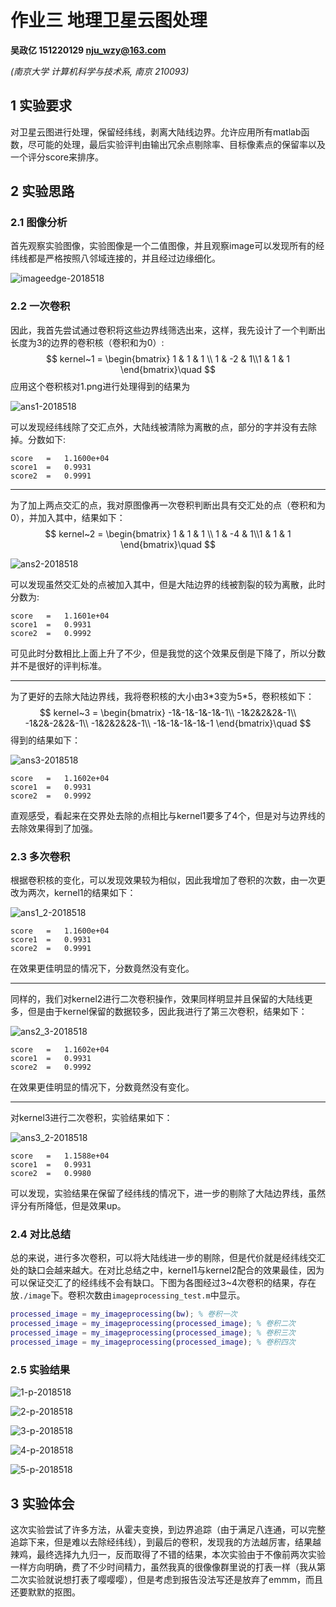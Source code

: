 # 作业三  地理卫星云图处理

**吴政亿 151220129 nju_wzy@163.com** 

*(南京大学 计算机科学与技术系, 南京  210093)*



## 1 实验要求

对卫星云图进行处理，保留经纬线，剥离大陆线边界。允许应用所有matlab函数，尽可能的处理，最后实验评判由输出冗余点剔除率、目标像素点的保留率以及一个评分score来排序。



## 2 实验思路

### 2.1 图像分析

首先观察实验图像，实验图像是一个二值图像，并且观察image可以发现所有的经纬线都是严格按照八邻域连接的，并且经过边缘细化。

<!-- ![imageedge](..\doc\imageedge.png) -->

![imageedge-2018518](http://p20zaet0m.bkt.clouddn.com/imageedge-2018518.png)


### 2.2 一次卷积

因此，我首先尝试通过卷积将这些边界线筛选出来，这样，我先设计了一个判断出长度为3的边界的卷积核（卷积和为0）:
$$
kernel~1 = \begin{bmatrix} 1 & 1 & 1 \\ 1 & -2 & 1\\1 & 1 & 1 \end{bmatrix}\quad
$$
应用这个卷积核对1.png进行处理得到的结果为

<!-- ![ans1](..\doc\ans1.png) -->
![ans1-2018518](http://p20zaet0m.bkt.clouddn.com/ans1-2018518.png)

可以发现经纬线除了交汇点外，大陆线被清除为离散的点，部分的字并没有去除掉。分数如下:

```
score 	=	1.1600e+04
score1 	=	0.9931
score2 	=	0.9991
```

---



为了加上两点交汇的点，我对原图像再一次卷积判断出具有交汇处的点（卷积和为0），并加入其中，结果如下：
$$
kernel~2 = \begin{bmatrix} 1 & 1 & 1 \\ 1 & -4 & 1\\1 & 1 & 1 \end{bmatrix}\quad
$$
<!-- ![ans2](..\doc\ans2.png) -->
![ans2-2018518](http://p20zaet0m.bkt.clouddn.com/ans2-2018518.png)

可以发现虽然交汇处的点被加入其中，但是大陆边界的线被割裂的较为离散，此时分数为:

```
score 	=	1.1601e+04
score1 	=	0.9931
score2 	=	0.9992
```

可见此时分数相比上面上升了不少，但是我觉的这个效果反倒是下降了，所以分数并不是很好的评判标准。



---



为了更好的去除大陆边界线，我将卷积核的大小由3\*3变为5\*5，卷积核如下：
$$
kernel~3 = \begin{bmatrix} -1&-1&-1&-1&-1\\
          -1&2&2&2&-1\\
          -1&2&-2&2&-1\\
          -1&2&2&2&-1\\
          -1&-1&-1&-1&-1 \end{bmatrix}\quad
$$
得到的结果如下：

<!-- ![ans3](..\doc\ans3.png) -->
![ans3-2018518](http://p20zaet0m.bkt.clouddn.com/ans3-2018518.png)

```
score 	=	1.1602e+04
score1 	=	0.9931
score2 	=	0.9992
```

直观感受，看起来在交界处去除的点相比与kernel1要多了4个，但是对与边界线的去除效果得到了加强。

### 2.3 多次卷积

根据卷积核的变化，可以发现效果较为相似，因此我增加了卷积的次数，由一次更改为两次，kernel1的结果如下：

<!-- ![ans1_2](..\doc\ans1_2.png) -->
![ans1_2-2018518](http://p20zaet0m.bkt.clouddn.com/ans1_2-2018518.png)

```
score 	=	1.1600e+04
score1 	=	0.9931
score2 	=	0.9991
```

在效果更佳明显的情况下，分数竟然没有变化。



---



同样的，我们对kernel2进行二次卷积操作，效果同样明显并且保留的大陆线更多，但是由于kernel保留的数据较多，因此我进行了第三次卷积，结果如下：

<!-- ![ans2_3](..\doc\ans2_3.png) -->
![ans2_3-2018518](http://p20zaet0m.bkt.clouddn.com/ans2_3-2018518.png)

```
score 	=	1.1602e+04
score1 	=	0.9931
score2 	=	0.9992
```

在效果更佳明显的情况下，分数竟然没有变化。



---

对kernel3进行二次卷积，实验结果如下：

<!-- ![ans3_2](..\doc\ans3_2.png) -->
![ans3_2-2018518](http://p20zaet0m.bkt.clouddn.com/ans3_2-2018518.png)

```
score 	=	1.1588e+04
score1 	=	0.9931
score2 	=	0.9980
```

可以发现，实验结果在保留了经纬线的情况下，进一步的剔除了大陆边界线，虽然评分有所降低，但是效果up。



### 2.4 对比总结

总的来说，进行多次卷积，可以将大陆线进一步的剔除，但是代价就是经纬线交汇处的缺口会越来越大。在对比总结之中，kernel1与kernel2配合的效果最佳，因为可以保证交汇了的经纬线不会有缺口。下图为各图经过3~4次卷积的结果，存在放`./image`下。卷积次数由`imageprocessing_test.m`中显示。

```matlab
processed_image = my_imageprocessing(bw); % 卷积一次
processed_image = my_imageprocessing(processed_image); % 卷积二次
processed_image = my_imageprocessing(processed_image); % 卷积三次
processed_image = my_imageprocessing(processed_image); % 卷积四次
```



### 2.5 实验结果

<!-- ![1-p](..\image\1-p.png) -->
![1-p-2018518](http://p20zaet0m.bkt.clouddn.com/1-p-2018518.png)


<!-- ![2-p](..\image\2-p.png) -->
![2-p-2018518](http://p20zaet0m.bkt.clouddn.com/2-p-2018518.png)


<!-- ![3-p](..\image\3-p.png) -->
![3-p-2018518](http://p20zaet0m.bkt.clouddn.com/3-p-2018518.png)


<!-- ![4-p](..\image\4-p.png) -->
![4-p-2018518](http://p20zaet0m.bkt.clouddn.com/4-p-2018518.png)


<!-- ![5-p](..\image\5-p.png) -->
![5-p-2018518](http://p20zaet0m.bkt.clouddn.com/5-p-2018518.png)


## 3 实验体会

这次实验尝试了许多方法，从霍夫变换，到边界追踪（由于满足八连通，可以完整追踪下来，但是难以去除经纬线），到最后的卷积，发现我的方法越厉害，结果越辣鸡，最终选择九九归一，反而取得了不错的结果，本次实验由于不像前两次实验一样方向明确，费了不少时间精力，虽然我真的很像像群里说的打表一样（我从第二次实验就说想打表了嘤嘤嘤），但是考虑到报告没法写还是放弃了emmm，而且还要默默的抠图。

